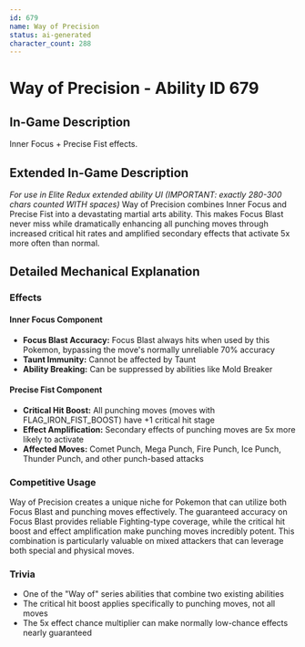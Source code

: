 ```yaml
---
id: 679
name: Way of Precision
status: ai-generated
character_count: 288
---
```


# Way of Precision - Ability ID 679

## In-Game Description
Inner Focus + Precise Fist effects.

## Extended In-Game Description
*For use in Elite Redux extended ability UI (IMPORTANT: exactly 280-300 chars counted WITH spaces)*
Way of Precision combines Inner Focus and Precise Fist into a devastating martial arts ability. This makes Focus Blast never miss while dramatically enhancing all punching moves through increased critical hit rates and amplified secondary effects that activate 5x more often than normal.

## Detailed Mechanical Explanation

### Effects

#### Inner Focus Component
- **Focus Blast Accuracy:** Focus Blast always hits when used by this Pokemon, bypassing the move's normally unreliable 70% accuracy
- **Taunt Immunity:** Cannot be affected by Taunt
- **Ability Breaking:** Can be suppressed by abilities like Mold Breaker

#### Precise Fist Component  
- **Critical Hit Boost:** All punching moves (moves with FLAG_IRON_FIST_BOOST) have +1 critical hit stage
- **Effect Amplification:** Secondary effects of punching moves are 5x more likely to activate
- **Affected Moves:** Comet Punch, Mega Punch, Fire Punch, Ice Punch, Thunder Punch, and other punch-based attacks

### Competitive Usage

Way of Precision creates a unique niche for Pokemon that can utilize both Focus Blast and punching moves effectively. The guaranteed accuracy on Focus Blast provides reliable Fighting-type coverage, while the critical hit boost and effect amplification make punching moves incredibly potent. This combination is particularly valuable on mixed attackers that can leverage both special and physical moves.

### Trivia

- One of the "Way of" series abilities that combine two existing abilities
- The critical hit boost applies specifically to punching moves, not all moves
- The 5x effect chance multiplier can make normally low-chance effects nearly guaranteed